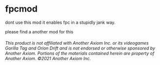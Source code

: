 # fpcmod
dont use this mod it enables fpc in a stupidly jank way.

please find a another mod for this


###### This product is not affiliated with Another Axiom Inc. or its videogames Gorilla Tag and Orion Drift and is not endorsed or otherwise sponsored by Another Axiom. Portions of the materials contained herein are property of Another Axiom. ©2021 Another Axiom Inc.
